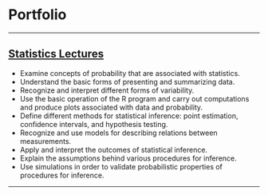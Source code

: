 # Portfolio
---

## [Statistics Lectures](https://github.com/EddyKambohTW/Statistics-Lectures)

- Examine concepts of probability that are associated with statistics.
- Understand the basic forms of presenting and summarizing data.
- Recognize and interpret different forms of variability.
- Use the basic operation of the R program and carry out computations and produce plots associated with data and probability.
- Define different methods for statistical inference: point estimation, confidence intervals, and hypothesis testing.
- Recognize and use models for describing relations between measurements.
- Apply and interpret the outcomes of statistical inference.
- Explain the assumptions behind various procedures for inference.
- Use simulations in order to validate probabilistic properties of procedures for inference.

---
